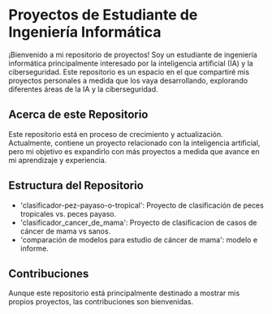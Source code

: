 # Proyectos de Estudiante de Ingeniería Informática

¡Bienvenido a mi repositorio de proyectos! Soy un estudiante de ingeniería informática principalmente interesado por la inteligencia artificial (IA) y la ciberseguridad. Este repositorio es un espacio en el que compartiré mis proyectos personales a medida que los vaya desarrollando, explorando diferentes áreas de la IA y la ciberseguridad.

## Acerca de este Repositorio

Este repositorio está en proceso de crecimiento y actualización. Actualmente, contiene un proyecto relacionado con la inteligencia artificial, pero mi objetivo es expandirlo con más proyectos a medida que avance en mi aprendizaje y experiencia.

## Estructura del Repositorio

- 'clasificador-pez-payaso-o-tropical': Proyecto de clasificación de peces tropicales vs. peces payaso.
- 'clasificador_cancer_de_mama': Proyecto de clasificacion de casos de cáncer de mama vs sanos.
- 'comparación de modelos para estudio de cáncer de mama': modelo e informe.


## Contribuciones

Aunque este repositorio está principalmente destinado a mostrar mis propios proyectos, las contribuciones son bienvenidas.




